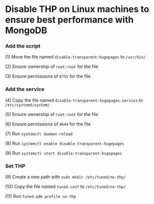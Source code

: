 # Disable THP on Linux machines to ensure best performance with MongoDB

### Add the script ###

(1) Move the file named `disable-transparent-hugepages` to `/usr/bin/`

(2) Ensure ownership of `root:root` for the file

(3) Ensure permissions of `0755` for the file

### Add the service ###

(4) Copy the file named `disable-transparent-hugepages.service` to `/etc/systemd/system/`

(5) Ensure ownership of `root:root` for the file

(6) Ensure permissions of `0644` for the file

(7) Run `systemctl daemon-reload`

(8) Run `systemctl enable disable-transparent-hugepages`

(9) Run `systemctl start disable-transparent-hugepages`

### Set THP ###

(9) Create a new path with `sudo mkdir /etc/tuned/no-thp/`

(10) Copy the file named `tuned.conf` to `/etc/tuned/no-thp/`

(11) Run `tuned-adm profile no-thp`
